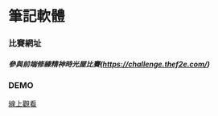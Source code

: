 # 筆記軟體

### 比賽網址

##### 參與前端修練精神時光屋比賽(https://challenge.thef2e.com/)

### DEMO

[線上觀看](https://virtools.github.io/NOTE/)
